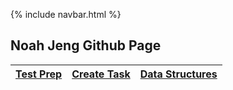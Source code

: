 {% include navbar.html %}
## Noah Jeng Github Page

| [Test Prep](https://noahj214.github.io/NoahJengCSP/testprep) | [Create Task](https://noahj214.github.io/NoahJengCSP/createtask) | [Data Structures](https://noahj214.github.io/NoahJengCSP/datastructures) |
|---|---|---|






































